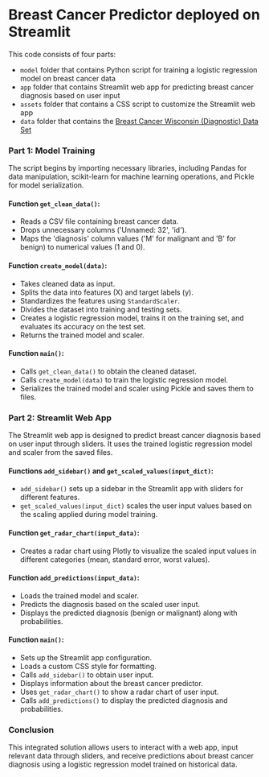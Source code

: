 # Breast Cancer Predictor deployed on Streamlit

This code consists of four parts: 
- `model` folder that contains Python script for training a logistic regression model on breast cancer data
- `app` folder that contains Streamlit web app for predicting breast cancer diagnosis based on user input
- `assets` folder that contains a CSS script to customize the Streamlit web app
- `data` folder that contains the [Breast Cancer Wisconsin (Diagnostic) Data Set](https://www.kaggle.com/datasets/uciml/breast-cancer-wisconsin-data)

### Part 1: Model Training

The script begins by importing necessary libraries, including Pandas for data manipulation, scikit-learn for machine learning operations, and Pickle for model serialization.

#### Function `get_clean_data()`:
- Reads a CSV file containing breast cancer data.
- Drops unnecessary columns ('Unnamed: 32', 'id').
- Maps the 'diagnosis' column values ('M' for malignant and 'B' for benign) to numerical values (1 and 0).

#### Function `create_model(data)`:
- Takes cleaned data as input.
- Splits the data into features (X) and target labels (y).
- Standardizes the features using `StandardScaler`.
- Divides the dataset into training and testing sets.
- Creates a logistic regression model, trains it on the training set, and evaluates its accuracy on the test set.
- Returns the trained model and scaler.

#### Function `main()`:
- Calls `get_clean_data()` to obtain the cleaned dataset.
- Calls `create_model(data)` to train the logistic regression model.
- Serializes the trained model and scaler using Pickle and saves them to files.

### Part 2: Streamlit Web App

The Streamlit web app is designed to predict breast cancer diagnosis based on user input through sliders. It uses the trained logistic regression model and scaler from the saved files.

#### Functions `add_sidebar()` and `get_scaled_values(input_dict)`:
- `add_sidebar()` sets up a sidebar in the Streamlit app with sliders for different features.
- `get_scaled_values(input_dict)` scales the user input values based on the scaling applied during model training.

#### Function `get_radar_chart(input_data)`:
- Creates a radar chart using Plotly to visualize the scaled input values in different categories (mean, standard error, worst values).

#### Function `add_predictions(input_data)`:
- Loads the trained model and scaler.
- Predicts the diagnosis based on the scaled user input.
- Displays the predicted diagnosis (benign or malignant) along with probabilities.
  
#### Function `main()`:
- Sets up the Streamlit app configuration.
- Loads a custom CSS style for formatting.
- Calls `add_sidebar()` to obtain user input.
- Displays information about the breast cancer predictor.
- Uses `get_radar_chart()` to show a radar chart of user input.
- Calls `add_predictions()` to display the predicted diagnosis and probabilities.

### Conclusion
This integrated solution allows users to interact with a web app, input relevant data through sliders, and receive predictions about breast cancer diagnosis using a logistic regression model trained on historical data.
